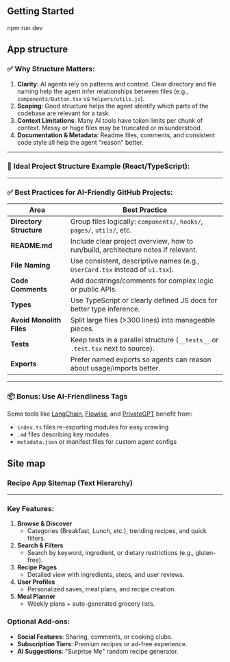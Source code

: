 ## Getting Started

npm run dev

## App structure

### ✅ Why Structure Matters:

1. **Clarity**: AI agents rely on patterns and context. Clear directory and file naming help the agent infer relationships between files (e.g., `components/Button.tsx` vs `helpers/utils.js`).
2. **Scoping**: Good structure helps the agent identify which parts of the codebase are relevant for a task.
3. **Context Limitations**: Many AI tools have token limits per chunk of context. Messy or huge files may be truncated or misunderstood.
4. **Documentation & Metadata**: Readme files, comments, and consistent code style all help the agent "reason" better.

---

### 🧱 Ideal Project Structure Example (React/TypeScript):

<!-- ```
my-app/
├── README.md
├── package.json
├── tsconfig.json
├── public/
│   └── index.html
├── src/
│   ├── index.tsx
│   ├── App.tsx
│   ├── components/
│   │   ├── Button.tsx
│   │   └── Header.tsx
│   ├── hooks/
│   │   └── useAuth.ts
│   ├── pages/
│   │   └── Home.tsx
│   ├── utils/
│   │   └── formatDate.ts
│   └── types/
│       └── User.ts
``` -->

---

### ✅ Best Practices for AI-Friendly GitHub Projects:

| Area                     | Best Practice                                                                     |
| ------------------------ | --------------------------------------------------------------------------------- |
| **Directory Structure**  | Group files logically: `components/`, `hooks/`, `pages/`, `utils/`, etc.          |
| **README.md**            | Include clear project overview, how to run/build, architecture notes if relevant. |
| **File Naming**          | Use consistent, descriptive names (e.g., `UserCard.tsx` instead of `u1.tsx`).     |
| **Code Comments**        | Add docstrings/comments for complex logic or public APIs.                         |
| **Types**                | Use TypeScript or clearly defined JS docs for better type inference.              |
| **Avoid Monolith Files** | Split large files (>300 lines) into manageable pieces.                            |
| **Tests**                | Keep tests in a parallel structure (`__tests__` or `.test.tsx` next to source).   |
| **Exports**              | Prefer named exports so agents can reason about usage/imports better.             |

---

### 📦 Bonus: Use AI-Friendliness Tags

Some tools like [LangChain](https://www.langchain.com/), [Flowise](https://flowiseai.com/), and [PrivateGPT](https://github.com/imartinez/privateGPT) benefit from:

- `index.ts` files re-exporting modules for easy crawling
- `.md` files describing key modules
- `metadata.json` or manifest files for custom agent configs

## Site map

### **Recipe App Sitemap (Text Hierarchy)**

<!-- ```
Home (/)
│
├── Browse Recipes (/browse)
│   ├── Categories (/browse/categories)
│   │   ├── Breakfast (/browse/categories/breakfast)
│   │   ├── Lunch (/browse/categories/lunch)
│   │   ├── Dinner (/browse/categories/dinner)
│   │   ├── Desserts (/browse/categories/desserts)
│   │   └── Vegan (/browse/categories/vegan)
│   │
│   ├── Popular (/browse/popular)
│   ├── Latest (/browse/latest)
│   └── Quick Meals (<30 mins) (/browse/quick)
│
├── Search (/search)
│   ├── By Keyword (/search?q=chicken)
│   ├── By Ingredient (/search/ingredients)
│   └── Advanced Filters (/search/filters)
│
├── Recipe Details (/recipe/{id}-{name})
│   ├── Ingredients (/recipe/{id}-{name}/ingredients)
│   ├── Steps (/recipe/{id}-{name}/steps)
│   ├── Reviews (/recipe/{id}-{name}/reviews)
│   └── Save to Favorites (★)
│
├── User Profile (/user/{username})
│   ├── My Recipes (/user/{username}/recipes)
│   ├── Favorites (/user/{username}/favorites)
│   ├── Meal Plans (/user/{username}/meal-plans)
│   └── Settings (/user/{username}/settings)
│
├── Create Recipe (/create-recipe)
│   ├── Upload Photo (/create-recipe/upload)
│   ├── Add Ingredients (/create-recipe/ingredients)
│   └── Add Steps (/create-recipe/steps)
│
├── Meal Planner (/meal-planner)
│   ├── Weekly Plan (/meal-planner/weekly)
│   └── Generate Grocery List (/meal-planner/grocery-list)
│
├── About (/about)
├── Contact (/contact)
└── Help/FAQ (/help)
``` -->

---

### **Key Features**:

1. **Browse & Discover**
   - Categories (Breakfast, Lunch, etc.), trending recipes, and quick filters.
2. **Search & Filters**
   - Search by keyword, ingredient, or dietary restrictions (e.g., gluten-free).
3. **Recipe Pages**
   - Detailed view with ingredients, steps, and user reviews.
4. **User Profiles**
   - Personalized saves, meal plans, and recipe creation.
5. **Meal Planner**
   - Weekly plans + auto-generated grocery lists.

### **Optional Add-ons**:

- **Social Features**: Sharing, comments, or cooking clubs.
- **Subscription Tiers**: Premium recipes or ad-free experience.
- **AI Suggestions**: "Surprise Me" random recipe generator.
